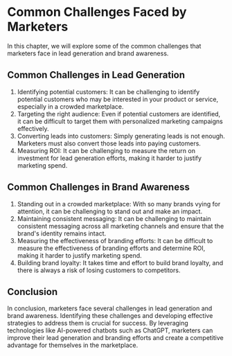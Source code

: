 Common Challenges Faced by Marketers
==================================================================================================

In this chapter, we will explore some of the common challenges that marketers face in lead generation and brand awareness.

Common Challenges in Lead Generation
------------------------------------

1. Identifying potential customers: It can be challenging to identify potential customers who may be interested in your product or service, especially in a crowded marketplace.
2. Targeting the right audience: Even if potential customers are identified, it can be difficult to target them with personalized marketing campaigns effectively.
3. Converting leads into customers: Simply generating leads is not enough. Marketers must also convert those leads into paying customers.
4. Measuring ROI: It can be challenging to measure the return on investment for lead generation efforts, making it harder to justify marketing spend.

Common Challenges in Brand Awareness
------------------------------------

1. Standing out in a crowded marketplace: With so many brands vying for attention, it can be challenging to stand out and make an impact.
2. Maintaining consistent messaging: It can be challenging to maintain consistent messaging across all marketing channels and ensure that the brand's identity remains intact.
3. Measuring the effectiveness of branding efforts: It can be difficult to measure the effectiveness of branding efforts and determine ROI, making it harder to justify marketing spend.
4. Building brand loyalty: It takes time and effort to build brand loyalty, and there is always a risk of losing customers to competitors.

Conclusion
----------

In conclusion, marketers face several challenges in lead generation and brand awareness. Identifying these challenges and developing effective strategies to address them is crucial for success. By leveraging technologies like AI-powered chatbots such as ChatGPT, marketers can improve their lead generation and branding efforts and create a competitive advantage for themselves in the marketplace.
